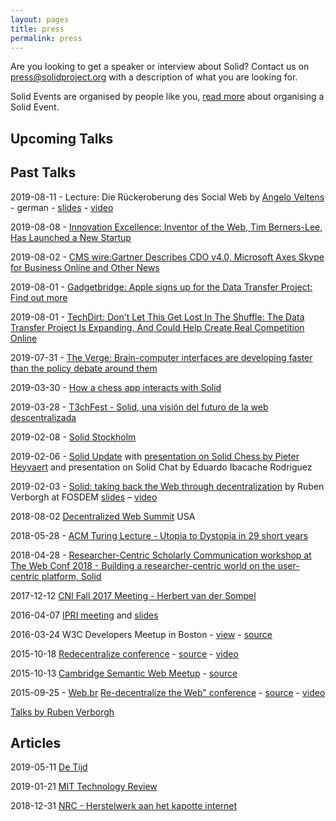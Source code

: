 ```yaml
---
layout: pages
title: press
permalink: press
---
```


Are you looking to get a speaker or interview about Solid? Contact us on press@solidproject.org with a description of what you are looking for. 

Solid Events are organised by people like you, [read more](https://github.com/solid/solid.github.io/blob/master/pages/solid-events.md) about organising a Solid Event. 

## Upcoming Talks 


## Past Talks 

2019-08-11 - Lecture: Die Rückeroberung des Social Web by [Angelo Veltens](https://angelo.veltens.org/profile/card#me) - german - [slides](https://angelo.veltens.org/slides/2019/solid-einfuehrung) - [video](https://media.ccc.de/v/froscon2019-2375-die_ruckeroberung_des_social_web)

2019-08-08 - [Innovation Excellence: Inventor of the Web, Tim Berners-Lee, Has Launched a New Startup](https://www.innovationexcellence.com/blog/2019/08/08/inventor-of-the-web-tim-berners-lee-has-launched-a-new-startup/)

2019-08-02 - [CMS wire:Gartner Describes CDO v4.0, Microsoft Axes Skype for Business Online and Other News](https://www.cmswire.com/digital-workplace/gartner-describes-cdo-v40-microsoft-axes-skype-for-business-online-and-other-news/)

2019-08-01 - [Gadgetbridge: Apple signs up for the Data Transfer Project: Find out more](https://www.gadgetbridge.com/news/apple-signs-up-for-the-data-transfer-project-find-out-more/)

2019-08-01 - [TechDirt: Don't Let This Get Lost In The Shuffle: The Data Transfer Project Is Expanding, And Could Help Create Real Competition Online](https://www.techdirt.com/articles/20190731/17390142693/dont-let-this-get-lost-shuffle-data-transfer-project-is-expanding-could-help-create-real-competition-online.shtml)

2019-07-31 - [The Verge: Brain-computer interfaces are developing faster than the policy debate around them](https://www.theverge.com/interface/2019/7/31/20747916/facebook-brain-computer-interface-policy-neuralink)

2019-03-30 - [How a chess app interacts with Solid](https://pieterheyvaert.com/blog/2019/03/30/solid-chess-interaction)

2019-03-28 - [T3chFest - Solid, una visión del futuro de la web descentralizada](https://www.youtube.com/watch?v=zzsViU5kSlY)

2019-02-08 - [Solid Stockholm](https://docs.google.com/presentation/d/1G34UGSzaGCXdeMgOTWup-54y7JdCoFwMPtlojidIKdc/edit#slide=id.p)

2019-02-06 - [Solid Update](https://vimeo.com/316638368) with [presentation on Solid Chess by Pieter Heyvaert](https://pieterheyvaert.com/blog/2019/02/10/solid-world-summary/) and presentation on Solid Chat by Eduardo Ibacache Rodriguez

2019-02-03 - [Solid: taking back the Web through decentralization](https://rubenverborgh.github.io/Slides-FOSDEM-2019/) by Ruben Verborgh at FOSDEM [slides](https://rubenverborgh.github.io/Slides-FOSDEM-2019/) – [video](https://video.fosdem.org/2019/Janson/solid_web_decentralization.mp4)

2018-08-02 [Decentralized Web Summit](https://solid.github.io/dweb-summit-2018/) USA

2018-05-28 - [ACM Turing Lecture - Utopia to Dystopia in 29 short years](https://www.w3.org/2018/Talks/0529-timbl-turing/timbl-turing-slides-utopia-to-dystopia.html)

2018-04-28 - [ Researcher-Centric Scholarly Communication workshop at The Web Conf 2018 - Building a researcher-centric world on the user-centric platform, Solid](https://linkedresearch.org/events/the-web-conf-2018/summary#researcher-centric-solid)

2017-12-12 [CNI Fall 2017 Meeting - Herbert van der Sompel](https://www.slideshare.net/hvdsomp/paul-evan-peters-lecture/)

2016-04-07 [IPRI meeting](https://slides.com/deiu/redecentralize-2015#/) and [slides](https://github.com/solid/talks/blob/master/slides-redecentralize-conf.html)

2016-03-24 W3C Developers Meetup in Boston - [view](https://slides.com/deiu/redecentralize-2015#/) - [source](https://github.com/solid/talks/blob/master/slides-redecentralize-conf.html)

2015-10-18 [Redecentralize conference](https://slides.com/deiu/redecentralize-2015#/) - [source](https://github.com/solid/talks/blob/master/slides-redecentralize-conf.html) - [video](https://www.youtube.com/watch?v=yi4SgNyDJ9w)

2015-10-13 [Cambridge Semantic Web Meetup](http://slides.com/deiu/solid-tech#/) - [source](https://github.com/solid/talks/blob/master/slides-solid-tech.html)

2015-09-25 - [Web.br](http://conferenciaweb.w3c.br/) [Re-decentralize the Web" conference](https://deiu.github.io/2015-web.br-conference#/) - [source](https://github.com/solid/talks/blob/master/slides-re-decentralize.html) - [video](https://www.youtube.com/watch?v=BPZiBDPKiGk)

[Talks by Ruben Verborgh](https://github.com/search?q=%23solid+%23slides)

## Articles

2019-05-11 [De Tijd](https://www.tijd.be/dossiers/nieuwe-inzichten/we-moeten-weer-baas-worden-over-onze-data/10125717.html)

2019-01-21 [MIT Technology Review](http://www.mittrchina.com/news/3453)

2018-12-31 [NRC - Herstelwerk aan het kapotte internet](https://www.nrc.nl/nieuws/2018/12/31/herstelwerk-aan-het-kapotte-internet-a3127480)
